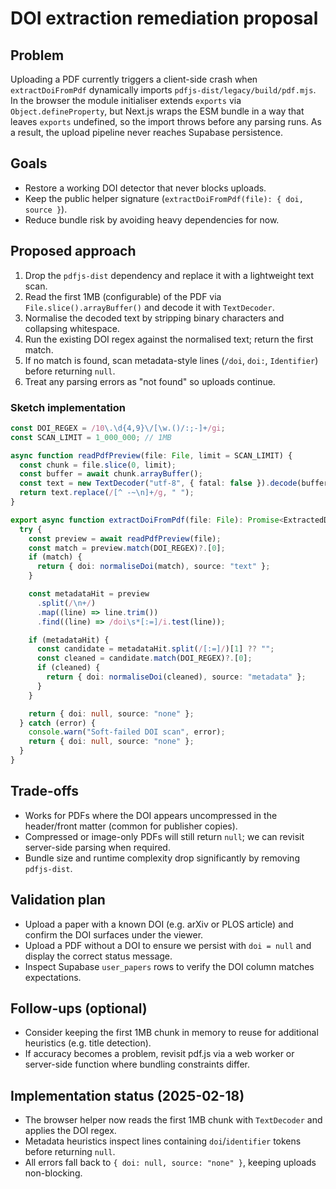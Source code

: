 # DOI extraction remediation proposal

## Problem
Uploading a PDF currently triggers a client-side crash when `extractDoiFromPdf` dynamically imports `pdfjs-dist/legacy/build/pdf.mjs`. In the browser the module initialiser extends `exports` via `Object.defineProperty`, but Next.js wraps the ESM bundle in a way that leaves `exports` undefined, so the import throws before any parsing runs. As a result, the upload pipeline never reaches Supabase persistence.

## Goals
- Restore a working DOI detector that never blocks uploads.
- Keep the public helper signature (`extractDoiFromPdf(file): { doi, source }`).
- Reduce bundle risk by avoiding heavy dependencies for now.

## Proposed approach
1. Drop the `pdfjs-dist` dependency and replace it with a lightweight text scan.
2. Read the first 1MB (configurable) of the PDF via `File.slice().arrayBuffer()` and decode it with `TextDecoder`.
3. Normalise the decoded text by stripping binary characters and collapsing whitespace.
4. Run the existing DOI regex against the normalised text; return the first match.
5. If no match is found, scan metadata-style lines (`/doi`, `doi:`, `Identifier`) before returning `null`.
6. Treat any parsing errors as "not found" so uploads continue.

### Sketch implementation
```ts
const DOI_REGEX = /10\.\d{4,9}\/[\w.()/:;-]+/gi;
const SCAN_LIMIT = 1_000_000; // 1MB

async function readPdfPreview(file: File, limit = SCAN_LIMIT) {
  const chunk = file.slice(0, limit);
  const buffer = await chunk.arrayBuffer();
  const text = new TextDecoder("utf-8", { fatal: false }).decode(buffer);
  return text.replace(/[^ -~\n]+/g, " ");
}

export async function extractDoiFromPdf(file: File): Promise<ExtractedDoiResult> {
  try {
    const preview = await readPdfPreview(file);
    const match = preview.match(DOI_REGEX)?.[0];
    if (match) {
      return { doi: normaliseDoi(match), source: "text" };
    }

    const metadataHit = preview
      .split(/\n+/)
      .map((line) => line.trim())
      .find((line) => /doi\s*[:=]/i.test(line));

    if (metadataHit) {
      const candidate = metadataHit.split(/[:=]/)[1] ?? "";
      const cleaned = candidate.match(DOI_REGEX)?.[0];
      if (cleaned) {
        return { doi: normaliseDoi(cleaned), source: "metadata" };
      }
    }

    return { doi: null, source: "none" };
  } catch (error) {
    console.warn("Soft-failed DOI scan", error);
    return { doi: null, source: "none" };
  }
}
```

## Trade-offs
- Works for PDFs where the DOI appears uncompressed in the header/front matter (common for publisher copies).
- Compressed or image-only PDFs will still return `null`; we can revisit server-side parsing when required.
- Bundle size and runtime complexity drop significantly by removing `pdfjs-dist`.

## Validation plan
- Upload a paper with a known DOI (e.g. arXiv or PLOS article) and confirm the DOI surfaces under the viewer.
- Upload a PDF without a DOI to ensure we persist with `doi = null` and display the correct status message.
- Inspect Supabase `user_papers` rows to verify the DOI column matches expectations.

## Follow-ups (optional)
- Consider keeping the first 1MB chunk in memory to reuse for additional heuristics (e.g. title detection).
- If accuracy becomes a problem, revisit pdf.js via a web worker or server-side function where bundling constraints differ.


## Implementation status (2025-02-18)
- The browser helper now reads the first 1MB chunk with `TextDecoder` and applies the DOI regex.
- Metadata heuristics inspect lines containing `doi`/`identifier` tokens before returning `null`.
- All errors fall back to `{ doi: null, source: "none" }`, keeping uploads non-blocking.
